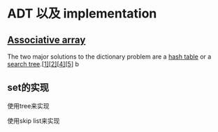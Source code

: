 # ADT 以及 implementation



## [Associative array](https://en.wikipedia.org/wiki/Associative_array)

The two major solutions to the dictionary problem are a [hash table](https://en.wikipedia.org/wiki/Hash_table) or a [search tree](https://en.wikipedia.org/wiki/Search_tree).[[1\]](https://en.wikipedia.org/wiki/Associative_array#cite_note-gt-1)[[2\]](https://en.wikipedia.org/wiki/Associative_array#cite_note-ms-2)[[4\]](https://en.wikipedia.org/wiki/Associative_array#cite_note-clrs-4)[[5\]](https://en.wikipedia.org/wiki/Associative_array#cite_note-dietzfelbinger-5)  b


## set的实现

使用tree来实现

使用skip list来实现

